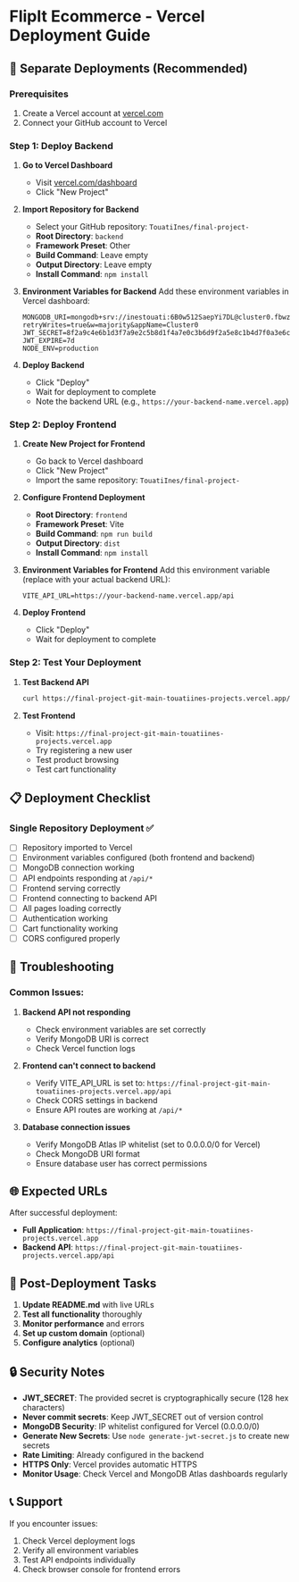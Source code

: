 # FlipIt Ecommerce - Vercel Deployment Guide

## 🚀 Separate Deployments (Recommended)

### Prerequisites
1. Create a Vercel account at [vercel.com](https://vercel.com)
2. Connect your GitHub account to Vercel

### Step 1: Deploy Backend

1. **Go to Vercel Dashboard**
   - Visit [vercel.com/dashboard](https://vercel.com/dashboard)
   - Click "New Project"

2. **Import Repository for Backend**
   - Select your GitHub repository: `TouatiInes/final-project-`
   - **Root Directory**: `backend`
   - **Framework Preset**: Other
   - **Build Command**: Leave empty
   - **Output Directory**: Leave empty
   - **Install Command**: `npm install`

3. **Environment Variables for Backend**
   Add these environment variables in Vercel dashboard:
   ```
   MONGODB_URI=mongodb+srv://inestouati:6B0w512SaepYi7DL@cluster0.fbwzn0u.mongodb.net/?retryWrites=true&w=majority&appName=Cluster0
   JWT_SECRET=8f2a9c4e6b1d3f7a9e2c5b8d1f4a7e0c3b6d9f2a5e8c1b4d7f0a3e6c9b2d5f8a1e4c7b0d3f6a9e2c5b8d1f4a7e0c3b6d9f2a5e8c1b4d7f0a3e6c9b2d5f8a
   JWT_EXPIRE=7d
   NODE_ENV=production
   ```

4. **Deploy Backend**
   - Click "Deploy"
   - Wait for deployment to complete
   - Note the backend URL (e.g., `https://your-backend-name.vercel.app`)

### Step 2: Deploy Frontend

1. **Create New Project for Frontend**
   - Go back to Vercel dashboard
   - Click "New Project"
   - Import the same repository: `TouatiInes/final-project-`

2. **Configure Frontend Deployment**
   - **Root Directory**: `frontend`
   - **Framework Preset**: Vite
   - **Build Command**: `npm run build`
   - **Output Directory**: `dist`
   - **Install Command**: `npm install`

3. **Environment Variables for Frontend**
   Add this environment variable (replace with your actual backend URL):
   ```
   VITE_API_URL=https://your-backend-name.vercel.app/api
   ```

4. **Deploy Frontend**
   - Click "Deploy"
   - Wait for deployment to complete

### Step 2: Test Your Deployment

1. **Test Backend API**
   ```bash
   curl https://final-project-git-main-touatiines-projects.vercel.app/api/health
   ```

2. **Test Frontend**
   - Visit: `https://final-project-git-main-touatiines-projects.vercel.app`
   - Try registering a new user
   - Test product browsing
   - Test cart functionality

## 📋 Deployment Checklist

### Single Repository Deployment ✅
- [ ] Repository imported to Vercel
- [ ] Environment variables configured (both frontend and backend)
- [ ] MongoDB connection working
- [ ] API endpoints responding at `/api/*`
- [ ] Frontend serving correctly
- [ ] Frontend connecting to backend API
- [ ] All pages loading correctly
- [ ] Authentication working
- [ ] Cart functionality working
- [ ] CORS configured properly

## 🔧 Troubleshooting

### Common Issues:

1. **Backend API not responding**
   - Check environment variables are set correctly
   - Verify MongoDB URI is correct
   - Check Vercel function logs

2. **Frontend can't connect to backend**
   - Verify VITE_API_URL is set to: `https://final-project-git-main-touatiines-projects.vercel.app/api`
   - Check CORS settings in backend
   - Ensure API routes are working at `/api/*`

3. **Database connection issues**
   - Verify MongoDB Atlas IP whitelist (set to 0.0.0.0/0 for Vercel)
   - Check MongoDB URI format
   - Ensure database user has correct permissions

## 🌐 Expected URLs

After successful deployment:
- **Full Application**: `https://final-project-git-main-touatiines-projects.vercel.app`
- **Backend API**: `https://final-project-git-main-touatiines-projects.vercel.app/api`

## 📝 Post-Deployment Tasks

1. **Update README.md** with live URLs
2. **Test all functionality** thoroughly
3. **Monitor performance** and errors
4. **Set up custom domain** (optional)
5. **Configure analytics** (optional)

## 🔒 Security Notes

- **JWT_SECRET**: The provided secret is cryptographically secure (128 hex characters)
- **Never commit secrets**: Keep JWT_SECRET out of version control
- **MongoDB Security**: IP whitelist configured for Vercel (0.0.0.0/0)
- **Generate New Secrets**: Use `node generate-jwt-secret.js` to create new secrets
- **Rate Limiting**: Already configured in the backend
- **HTTPS Only**: Vercel provides automatic HTTPS
- **Monitor Usage**: Check Vercel and MongoDB Atlas dashboards regularly

## 📞 Support

If you encounter issues:
1. Check Vercel deployment logs
2. Verify all environment variables
3. Test API endpoints individually
4. Check browser console for frontend errors
